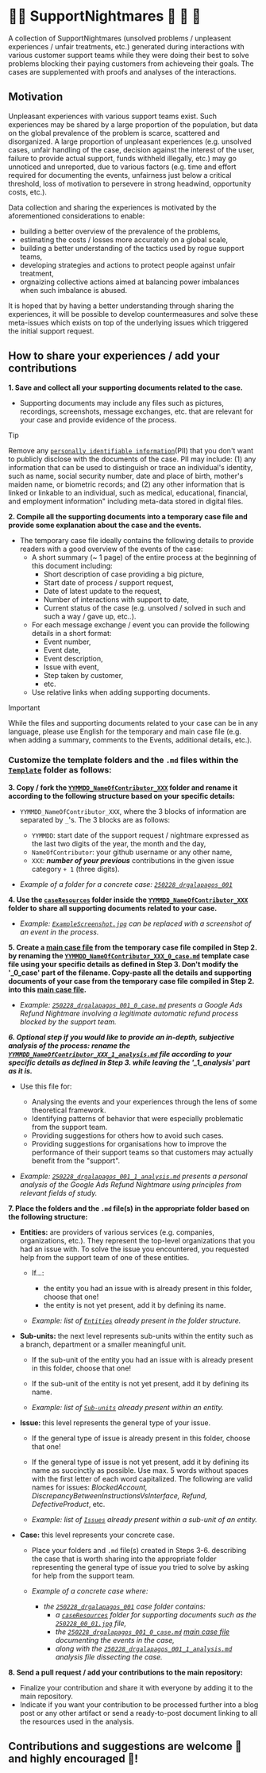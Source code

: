 # 👨‍💻 SupportNightmares 👻 🧟 🧛
A collection of SupportNightmares (unsolved problems / unpleasent experiences / unfair treatments, etc.) generated during interactions with various customer support teams while they were doing their best to solve problems blocking their paying customers from achieveing their goals. The cases are supplemented with proofs and analyses of the interactions.

## Motivation
Unpleasant experiences with various support teams exist. Such experiences may be shared by a large proportion of the population, but data on the global prevalence of the problem is scarce, scattered and disorganized. A large proportion of unpleasant experiences (e.g. unsolved cases, unfair handling of the case, decision against the interest of the user, failure to provide actual support, funds withheld illegally, etc.) may go unnoticed and unreported, due to various factors (e.g. time and effort required for documenting the events, unfairness just below a critical threshold, loss of motivation to persevere in strong headwind, opportunity costs, etc.). 

Data collection and sharing the experiences is motivated by the aforementioned considerations to enable:
- building a better overview of the prevalence of the problems,
- estimating the costs / losses more accurately on a global scale,
- building a better understanding of the tactics used by rogue support teams,
- developing strategies and actions to protect people against unfair treatment,
- orgnaizing collective actions aimed at balancing power imbalances when such imbalance is abused.

It is hoped that by having a better understanding through sharing the experiences, it will be possible to develop countermeasures and solve these meta-issues which exists on top of the underlying issues which triggered the initial support request.

## How to share your experiences / add your contributions

**1. Save and collect all your supporting documents related to the case.**
  - Supporting documents may include any files such as pictures, recordings, screenshots, message exchanges, etc. that are relevant for your case and provide evidence of the process.

   > [!TIP]
   > Remove any [`personally identifiable information`](https://en.wikipedia.org/wiki/Personal_data)(PII) that you don't want to publicly disclose with the documents of the case. PII may include: (1) any information that can be used to distinguish or trace an individual's identity, such as name, social security number, date and place of birth, mother's maiden name, or biometric records; and (2) any other information that is linked or linkable to an individual, such as medical, educational, financial, and employment information" including meta-data stored in digital files.
   
**2. Compile all the supporting documents into a temporary case file and provide some explanation about the case and the events.**
  - The temporary case file ideally contains the following details to provide readers with a good overview of the events of the case:	
    - A short summary (~ 1 page) of the entire process at the beginning of this document including:
      - Short description of case providing a big picture,
      - Start date of process / support request,
      - Date of latest update to the request,
      - Number of interactions with support to date,
      - Current status of the case (e.g. unsolved / solved in such and such a way / gave up, etc..).
    - For each message exchange / event you can provide the following details in a short format:
      - Event number,
      - Event date,
      - Event description,
      - Issue with event,
      - Step taken by customer,
      - etc.
    - Use relative links when adding supporting documents.
  
   > [!IMPORTANT]
   > While the files and supporting documents related to your case can be in any language, please use English for the temporary and main case file (e.g. when adding a summary, comments to the Events, additional details, etc.).

### Customize the template folders and the `.md` files within the [`Template`](./Template/) folder as follows:

**3. Copy / fork the [`YYMMDD_NameOfContributor_XXX`](./Template/YYMMDD_NameOfContributor_XXX) folder and rename it according to the following structure based on your specific details:**
- `YYMMDD_NameOfContributor_XXX`, where the 3 blocks of information are separated by `_`'s. The 3 blocks are as follows:
  - `YYMMDD`: start date of the support request / nightmare expressed as the last two digits of the year, the month and the day,
  - `NameOfContributor`: your github username or any other name,
  - `XXX`: ***number of your previous*** contributions in the given issue category `+ 1` (three digits).
	
- *Example of a folder for a concrete case: [`250228_drgalapagos_001`](./Entities/Google/Ads/Refund/250228_drgalapagos_001)*

**4. Use the [`caseResources`](./Template/YYMMDD_NameOfContributor_XXX/caseResources) folder inside the [`YYMMDD_NameOfContributor_XXX`](./Template/YYMMDD_NameOfContributor_XXX) folder to share all supporting documents related to your case.**
	
- *Example: [`ExampleScreenshot.jpg`](./Template/YYMMDD_NameOfContributor_XXX/caseResources/ExampleScreenshot.jpg) can be replaced with a screenshot of an event in the process.*

**5. Create a <ins>main case file</ins> from the temporary case file compiled in Step 2. by renaming the [`YYMMDD_NameOfContributor_XXX_0_case.md`](./Template/YYMMDD_NameOfContributor_XXX/YYMMDD_NameOfContributor_XXX_0_case.md) template case file using your specific details as defined in Step 3. Don't modify the '_0_case' part of the filename. Copy-paste all the details and supporting documents of your case from the temporary case file compiled in Step 2. into this <ins>main case file</ins>.**
	
- *Example: [`250228_drgalapagos_001_0_case.md`](./Entities/Google/Ads/Refund/250228_drgalapagos_001/250228_drgalapagos_001_0_case.md) presents a Google Ads Refund Nightmare involving a legitimate automatic refund process blocked by the support team.*

***6. Optional step if you would like to provide an in-depth, subjective analysis of the process: rename the [`YYMMDD_NameOfContributor_XXX_1_analysis.md`](./Template/YYMMDD_NameOfContributor_XXX/YYMMDD_NameOfContributor_XXX_1_analysis.md) file according to your specific details as defined in Step 3. while leaving the '_1_analysis' part as it is.***
- Use this file for:
  - Analysing the events and your experiences through the lens of some theoretical framework.
  - Identifying patterns of behavior that were especially problematic from the support team.
  - Providing suggestions for others how to avoid such cases.
  - Providing suggestions for organisations how to improve the performance of their support teams so that customers may actually benefit from the "support".
   
- *Example: [`250228_drgalapagos_001_1_analysis.md`](./Entities/Google/Ads/Refund/250228_drgalapagos_001/250228_drgalapagos_001_1_analysis.md) presents a personal analysis of the Google Ads Refund Nightmare using principles from relevant fields of study.*

**7. Place the folders and the `.md` file(s) in the appropriate folder based on the following structure:**
  - **Entities:** are providers of various services (e.g. companies, organizations, etc.). They represent the top-level organizations that you had an issue with. To solve the issue you encountered, you requested help from the support team of one of these entities.

      - If...:
	  
	    - the entity you had an issue with is already present in this folder, choose that one!
	    - the entity is not yet present, add it by defining its name.

  
	  - *Example: list of [`Entities`](./Entities) already present in the folder structure.*

- **Sub-units:** the next level represents sub-units within the entity such as a branch, department or a smaller meaningful unit.

  - If the sub-unit of the entity you had an issue with is already present in this folder, choose that one!
  - If the sub-unit of the entity is not yet present, add it by defining its name.
	
  - *Example: list of [`Sub-units`](./Entities/Google) already present within an entity.*
	
- **Issue:** this level represents the general type of your issue.

  - If the general type of issue is already present in this folder, choose that one!
  - If the general type of issue is not yet present, add it by defining its name as succinctly as possible. Use max. 5 words without spaces with the first letter of each word capitalized. The following are valid names for issues: *BlockedAccount, DiscrepancyBetweenInstructionsVsInterface, Refund, DefectiveProduct*, etc.
	
  - *Example: list of [`Issues`](./Entities/Google/Ads) already present within a sub-unit of an entity.*
	
- **Case:** this level represents your concrete case.
  - Place your folders and `.md` file(s) created in Steps 3-6. describing the case that is worth sharing into the appropriate folder representing the general type of issue you tried to solve by asking for help from the support team.
	
  - *Example of a concrete case where:*
    - *the [`250228_drgalapagos_001`](./Entities/Google/Ads/Refund/250228_drgalapagos_001) case folder contains:*
      - *a [`caseResources`](./Entities/Google/Ads/Refund/250228_drgalapagos_001/caseResources) folder for supporting documents such as the [`250228_00_01.jpg`](./Entities/Google/Ads/Refund/250228_drgalapagos_001/caseResources/250228_00_01.jpg) file,*
      - *the [`250228_drgalapagos_001_0_case.md`](./Entities/Google/Ads/Refund/250228_drgalapagos_001/250228_drgalapagos_001_0_case.md) <ins>main case file</ins>  documenting the events in the case,*
      - *along with the [`250228_drgalapagos_001_1_analysis.md`](./Entities/Google/Ads/Refund/250228_drgalapagos_001/250228_drgalapagos_001_1_analysis.md) analysis file  dissecting the case.*
		  
**8. Send a pull request / add your contributions to the main repository:**
- Finalize your contribution and share it with everyone by adding it to the main repository.
- Indicate if you want your contribution to be processed further into a blog post or any other artifact or send a ready-to-post document linking to all the resources used in the analysis.

## Contributions and suggestions are welcome 🙌 and highly encouraged 💪!










